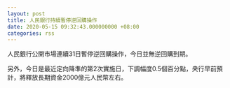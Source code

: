 ```yaml
---
layout: post
title: 人民銀行持續暫停逆回購操作
date: 2020-05-15 09:32:43.000000000 +08:00
categories: rss
---
```


人民銀行公開市場連續31日暫停逆回購操作，今日並無逆回購到期。

另外，今日是最近定向降準的第2次實施日，下調幅度0.5個百分點，央行早前預計，將釋放長期資金2000億元人民幣左右。
